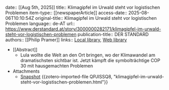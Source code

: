 date:: [[Aug 5th, 2025]]
title:: Klimagipfel im Urwald steht vor logistischen Problemen
item-type:: [[newspaperArticle]]
access-date:: 2025-08-06T10:10:54Z
original-title:: Klimagipfel im Urwald steht vor logistischen Problemen
language:: de-AT
url:: https://www.derstandard.at/story/3000000282171/klimagipfel-im-urwald-steht-vor-logistischen-problemen
publication-title:: DER STANDARD
authors:: [[Philip Pramer]]
links:: [Local library](zotero://select/library/items/P4GSYE9X), [Web library](https://www.zotero.org/users/46463/items/P4GSYE9X)

- [[Abstract]]
	- Lula wollte die Welt an den Ort bringen, wo der Klimawandel am dramatischsten sichtbar ist. Jetzt kämpft die symbolträchtige COP 30 mit hausgemachten Problemen
- Attachments
	- [Snapshot](https://www.derstandard.at/story/3000000282171/klimagipfel-im-urwald-steht-vor-logistischen-problemen) {{zotero-imported-file QPJISSQ8, "klimagipfel-im-urwald-steht-vor-logistischen-problemen.html"}}